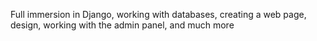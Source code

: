 Full immersion in Django, working with databases, creating a web page, design, working with the admin panel, and much more

